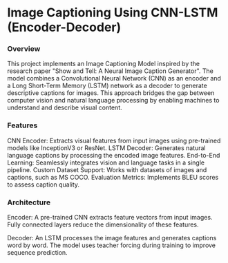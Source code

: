# Image Captioning Using CNN-LSTM (Encoder-Decoder)
### Overview
This project implements an Image Captioning Model inspired by the research paper "Show and Tell: A Neural Image Caption Generator". The model combines a Convolutional Neural Network (CNN) as an encoder and a Long Short-Term Memory (LSTM) network as a decoder to generate descriptive captions for images. This approach bridges the gap between computer vision and natural language processing by enabling machines to understand and describe visual content.

### Features

CNN Encoder: Extracts visual features from input images using pre-trained models like InceptionV3 or ResNet.
LSTM Decoder: Generates natural language captions by processing the encoded image features.
End-to-End Learning: Seamlessly integrates vision and language tasks in a single pipeline.
Custom Dataset Support: Works with datasets of images and captions, such as MS COCO.
Evaluation Metrics: Implements BLEU scores to assess caption quality.

### Architecture

Encoder:
A pre-trained CNN extracts feature vectors from input images.
Fully connected layers reduce the dimensionality of these features.

Decoder:
An LSTM processes the image features and generates captions word by word.
The model uses teacher forcing during training to improve sequence prediction.
